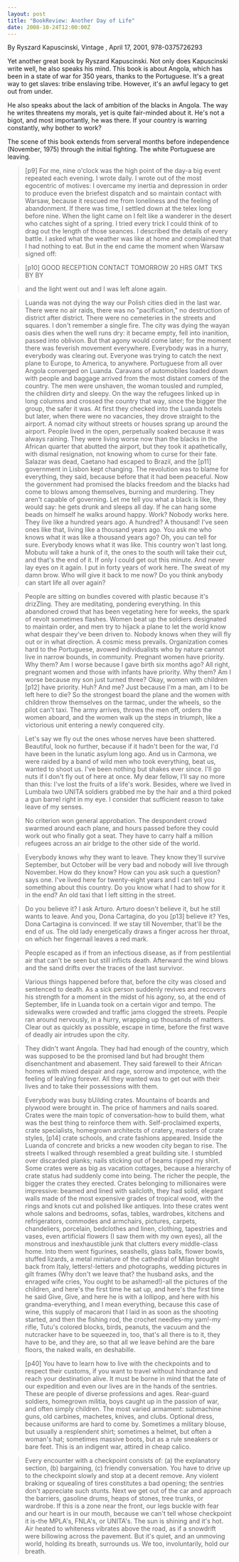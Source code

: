 ```yaml
---
layout: post
title: "BookReview: Another Day of Life"
date: 2008-10-24T12:00:00Z
---
```

By Ryszard Kapuscinski, Vintage , April 17, 2001, 978-0375726293

Yet another great book by Ryszard Kapuscinski.  Not only does
Kapuscinski write well, he also speaks his mind.  This book is about
Angola, which has been in a state of war for 350 years, thanks to the
Portuguese.   It's a great way to get slaves: tribe enslaving tribe.
However, it's an awful legacy to get out from under.

He also speaks about the lack of ambition of the blacks in Angola.
The way he writes threatens my morals, yet is quite fair-minded about
it.  He's not a bigot, and most importantly, he was there.  If your
country is warring constantly, why bother to work?

The scene of this book extends from serveral months before
independence (November, 1975) through the initial fighting.  The
white Portuguese are leaving.


> [p9] For me, nine o'clock was the high point of the day-a big event
> repeated each evening. I wrote daily. I wrote out of the most
> egocentric of motives: I overcame my inertia and depression in order
> to produce even the briefest dispatch and so maintain contact with
> Warsaw, because it rescued me from loneliness and the feeling of
> abandonment. If there was time, I settled down at the telex long
> before nine. When the light came on I felt like a wanderer in the
> desert who catches sight of a spring. I tried every trick I could
> think of to drag out the length of those seances. I described the
> details of every battle. I asked what the weather was like at home and
> complained that I had nothing to eat. But in the end came the moment
> when Warsaw signed off:  



> [p10] 
> GOOD RECEPTION CONTACT TOMORROW 20 HRS GMT TKS BY BY 



> and the light went out and I was left alone again.



> Luanda was not dying the way our Polish cities died in the last
> war. There were no air raids, there was no "pacification," no
> destruction of district after district. There were no cemeteries in
> the streets and squares. I don't remember a single fire. The city was
> dying the wayan oasis dies when the well runs dry: it became empty,
> fell into inanition, passed into oblivion. But that agony would come
> later; for the moment there was feverish movement
> everywhere. Everybody was in a hurry, everybody was clearing
> out. Everyone was trying to catch the next plane to Europe, to
> America, to anywhere. Portuguese from all over Angola converged on
> Luanda. Caravans of automobiles loaded down with people and baggage
> arrived from the most distant comers of the country. The men were
> unshaven, the woman tousled and rumpled, the children dirty and
> sleepy. On the way the refugees linked up in long columns and crossed
> the country that way, since the bigger the group, the safer it was. At
> first they checked into the Luanda hotels but later, when there were
> no vacancies, they drove straight to the airport. A nomad city without
> streets or houses sprang up around the airport. People lived in the
> open, perpetually soaked because it was always raining. They were
> living worse now than the blacks in the African quarter that abutted
> the airport, but they took it apathetically, with dismal resignation,
> not knowing whom to curse for their fate. Salazar was dead, Caetano
> had escaped to Brazil, and the [p11] government in Lisbon kept
> changing. The revolution was to blame for everything, they said,
> because before that it had been peaceful. Now the government had
> promised the blacks freedom and the blacks had come to blows among
> themselves, burning and murdering. They aren't capable of
> governing. Let me tell you what a black is like, they would say: he
> gets drunk and sleeps all day. If he can hang some beads on himself he
> walks around happy. Work? Nobody works here. They live like a hundred
> years ago. A hundred? A thousand! I've seen ones like that, living
> like a thousand years ago. You ask me who knows what it was like a
> thousand years ago? Oh, you can tell for sure. Everybody knows what it
> was like. This country won't last long. Mobutu will take a hunk of it,
> the ones to the south will take their cut, and that's the end of
> it. If only I could get out this minute. And never lay eyes on it
> again. I put in forty years of work here. The sweat of my damn
> brow. Who will give it back to me now? Do you think anybody can start
> life all over again?



> People are sitting on bundles covered with plastic because it's
> drizZling. They are meditating, pondering everything. In this
> abandoned crowd that has been vegetating here for weeks, the spark of
> revolt sometimes flashes. Women beat up the soldiers designated to
> maintain order, and men try to hijack a plane to let the world know
> what despair they've been driven to. Nobody knows when they will fly
> out or in what direction. A cosmic mess prevails. Organization comes
> hard to the Portuguese, avowed individualists who by nature cannot
> live in narrow bounds, in community. Pregnant women have priority. Why
> them? Am I worse because I gave birth six months ago? All right,
> pregnant women and those with infants have priority. Why them? Am I
> worse because my son just turned three? Okay, women with children
> [p12] have priority. Huh? And me? Just because I'm a man, am I to be
> left here to die? So the strongest board the plane and the women with
> children throw themselves on the tarmac, under the wheels, so the
> pilot can't taxi. The army arrives, throws the men off, orders the
> women aboard, and the women walk up the steps in triumph, like a
> victorious unit entering a newly conquered city.



> Let's say we fly out the ones whose nerves have been
> shattered. Beautiful, look no further, because if it hadn't been for
> the war, I'd have been in the lunatic asylum long ago. And us in
> Carmona, we were raided by a band of wild men who took everything,
> beat us, wanted to shoot us. I've been nothing but shakes ever
> since. I'll go nuts if I don't fly out of here at once. My dear
> fellow, I'll say no more than this: I've lost the fruits of a life's
> work. Besides, where we lived in Lumbala two UNITA soldiers grabbed me
> by the hair and a third poked a gun barrel right in my eye. I consider
> that sufficient reason to take leave of my senses.



> No criterion won general approbation. The despondent crowd swarmed
> around each plane, and hours passed before they could work out who
> finally got a seat. They have to carry half a million refugees across
> an air bridge to the other side of the world. 



> Everybody knows why they want to leave. They know they'll survive
> September, but October will be very bad and nobody will live through
> November. How do they know? How can you ask such a question? says
> one. I've lived here for twenty-eight years and I can tell you
> something about this country. Do you know what I had to show for it in
> the end? An old taxi that I left sitting in the street.  



> Do you believe it? I ask Arturo. Arturo doesn't believe it, but he
> still wants to leave. And you, Dona Cartagina, do you [p13] believe
> it? Yes, Dona Cartagina is convinced. If we stay till November,
> that'll be the end of us. The old lady energetically draws a finger
> across her throat, on which her fingernail leaves a red mark.



> People escaped as if from an infectious disease, as if from
> pestilential air that can't be seen but still inflicts
> death. Afterward the wind blows and the sand drifts over the traces of
> the last survivor.



> Various things happened before that, before the city was closed and
> sentenced to death. As a sick person suddenly revives and recovers his
> strength for a moment in the midst of his agony, so, at the end of
> September, life in Luanda took on a certain vigor and tempo. The
> sidewalks were crowded and traffic jams clogged the streets. People
> ran around nervously, in a hurry, wrapping up thousands of
> matters. Clear out as quickly as possible, escape in time, before the
> first wave of deadly air intrudes upon the city.



> They didn't want Angola. They had had enough of the country, which was
> supposed to be the promised land but had brought them disenchantment
> and abasement. They said farewell to their African homes with mixed
> despair and rage, sorrow and impotence, with the feeling of leaVing
> forever. All they wanted was to get out with their lives and to take
> their possessions with them.  



> Everybody was busy bUilding crates. Mountains of boards and plywood
> were brought in. The price of hammers and nails soared. Crates were
> the main topic of conversation-how to build them, what was the best
> thing to reinforce them with. Self-proclaimed experts, crate
> specialists, homegrown architects of cratery, masters of crate styles,
> [p14] crate schools, and crate fashions appeared. Inside the Luanda of
> concrete and bricks a new wooden city began to rise. The streets I
> walked through resembled a great building site. I stumbled over
> discarded planks; nails sticking out of beams ripped my shirt. Some
> crates were as big as vacation cottages, because a hierarchy of crate
> status had suddenly come into being. The richer the people, the bigger
> the crates they erected. Crates belonging to millionaires were
> impressive: beamed and lined with sailcloth, they had solid, elegant
> walls made of the most expensive grades of tropical wood, with the
> rings and knots cut and polished like antiques. Into these crates went
> whole salons and bedrooms, sofas, tables, wardrobes, kitchens and
> refrigerators, commodes and armchairs, pictures, carpets, chandeliers,
> porcelain, bedclothes and linen, clothing, tapestries and vases, even
> artificial flowers (I saw them with my own eyes), all the monstrous
> and inexhaustible junk that clutters every middle-class home. Into
> them went figurines, seashells, glass balls, flower bowls, stuffed
> lizards, a metal miniature of the cathedral of Milan brought back from
> Italy, letters!-letters and photographs, wedding pictures in gilt
> frames (Why don't we leave that? the husband asks, and the enraged
> wife cries, You ought to be ashamed!)-all the pictures of the
> children, and here's the first time he sat up, and here's the first
> time he said Give, Give, and here he is with a lollipop, and here with
> his grandma-everything, and I mean everything, because this case of
> wine, this supply of macaroni that I laid in as soon as the shooting
> started, and then the fishing rod, the crochet needles-my yam!-my
> rifle, Tutu's colored blocks, birds, peanuts, the vacuum and the
> nutcracker have to be squeezed in, too, that's all there is to it,
> they have to be, and they are, so that all we leave behind are the
> bare floors, the naked walls, en deshabille.



> [p40] You have to learn how to live with the checkpoints and to
> respect their customs, if you want to travel without hindrance and
> reach your destination alive. It must be borne in mind that the fate
> of our expedition and even our lives are in the hands of the
> sentries. These are people of diverse professions and ages. Rear-guard
> soldiers, homegrown militia, boys caught up in the passion of war, and
> often simply children. The most varied armament: submachine guns, old
> carbines, machetes, knives, and clubs. Optional dress, because
> uniforms are hard to come by. Sometimes a military blouse, but usually
> a resplendent shirt; sometimes a helmet, but often a woman's hat;
> sometimes massive boots, but as a rule sneakers or bare feet. This is
> an indigent war, attired in cheap calico.  



> Every encounter with a checkpoint consists of: (a) the explanatory
> section, (b) bargaining, (c) friendly conversation. You have to drive
> up to the checkpoint slowly and stop at a decent remove. Any violent
> braking or squealing of tires constitutes a bad opening; the sentries
> don't appreciate such stunts. Next we get out of the car and approach
> the barriers, gasoline drums, heaps of stones, tree trunks, or
> wardrobe. If this is a zone near the front, our legs buckle with fear
> and our heart is in our mouth, because we can't tell whose checkpoint
> it is-the MPLA's, FNLA's, or UNITA's. The sun is shining and it's
> hot. Air heated to whiteness vibrates above the road, as if a
> snowdrift were billowing across the pavement.  But it's quiet, and an
> unmoving world, holding its breath, surrounds us.  We too,
> involuntarily, hold our breath.



